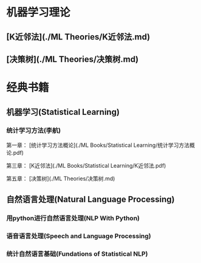 # 机器学习理论 
## [K近邻法](./ML Theories/K近邻法.md)
## [决策树](./ML Theories/决策树.md)

# 经典书籍
## 机器学习(Statistical Learning)
### 统计学习方法(李航)
第一章： [统计学习方法概论](./ML Books/Statistical Learning/统计学习方法概论.pdf)

第三章： [K近邻法](./ML Books/Statistical Learning/K近邻法.pdf)

第五章： [决策树](./ML Theories/决策树.md)
## 自然语言处理(Natural Language Processing)
### 用python进行自然语言处理(NLP With Python)
### 语音语言处理(Speech and Language Processing)
### 统计自然语言基础(Fundations of Statistical NLP)
